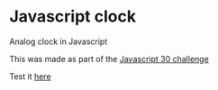 # Javascript clock
Analog clock in Javascript

This was made as part of the [Javascript 30 challenge](https://javascript30.com/)

Test it [here](https://andrydood.github.io/)
